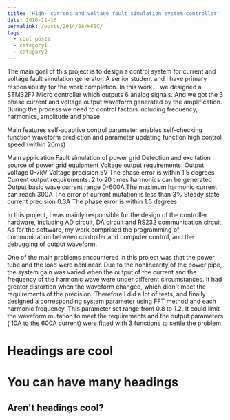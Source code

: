 ```yaml
---
title: 'High- current and voltage fault simulation system controller'
date: 2016-11-16
permalink: /posts/2014/08/HFSC/
tags:
  - cool posts
  - category1
  - category2
---
```


The main goal of this project is to design a control system for current and voltage fault simulation generator. A senior student and I have primary responsiblility for the work completion. In this work， we designed a STM32F7 Micro controller which outputs 6 analog signals. And we got the 3 phase current and voltage output waveform generated by the amplification. During the process we need to control factors including frequency, harmonics, amplitude and phase.

Main features
self-adaptive control parameter enables self-checking function
waveform prediction and parameter updating function
high control speed (within 20ms)

Main application
Fault simulation of power grid
Detection and excitation source of power grid equipment
Voltage output requirements:
Output voltage 0-7kV
Voltage precision 5V
The phase error is within 1.5 degrees
Current output requirements:
2 to 20 times harmonics can be generated
Output basic wave current range 0-600A
The maximum harmonic current can reach 300A
The error of current mutation is less than 3%
Steady state current precision 0.3A
The phase error is within 1.5 degrees

In this project, I was mainly responsible for the design of the controller hardware, including AD circuit, DA circuit and RS232 communication circuit. As for the software, my work comprised the programming of communication between controller and computer control, and the debugging of output waveform.

One of the main problems encountered in this project was that the power tube and the load were nonlinear. Due to the nonlinearity of the power pipe, the system gain was varied when the output of the current and the frequency of the harmonic wave were under different circumstances. It had greater distortion when the waveform changed, which didn't meet the requirements of the precision.
Therefore I did a lot of tests, and finally designed a corresponding system parameter using FFT method and each harmonic frequency. This parameter set range from 0.8 to 1.2. It could limit the waveform mutation to meet the requirements and the output parameters ( 10A to the 600A current) were fitted with 3 functions to settle the problem.


Headings are cool
======

You can have many headings
======

Aren't headings cool?
------

